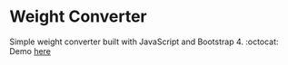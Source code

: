 # Weight Converter
Simple weight converter built with JavaScript and Bootstrap 4. :octocat: <br>
Demo [here](https://bolajiayodeji.github.io/weight-converter)
